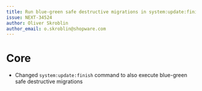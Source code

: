 ```yaml
---
title: Run blue-green safe destructive migrations in system:update:finish command
issue: NEXT-34524
author: Oliver Skroblin
author_email: o.skroblin@shopware.com
---
```

# Core
* Changed `system:update:finish` command to also execute blue-green safe destructive migrations